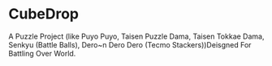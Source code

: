 # CubeDrop
A Puzzle Project (like Puyo Puyo, Taisen Puzzle Dama, Taisen Tokkae Dama, Senkyu (Battle Balls), Dero~n Dero Dero (Tecmo Stackers))Deisgned For Battling Over World.
